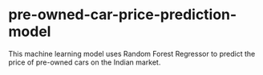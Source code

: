 # pre-owned-car-price-prediction-model
This machine learning model uses Random Forest Regressor to predict the price of pre-owned cars on the Indian market.
